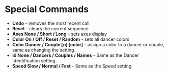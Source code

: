 # Special Commands

- **Undo** - removes the most recent call
- **Reset** - clears the current sequence
- **Axes None / Short / Long** - sets axes display
- **Color On / Off / Reset / Random** - sets all dancer colors
- **Color Dancer / Couple [n] [color]** - assign a color to a dancer or
  couple, same as changing the setting.
- **Id None / Dancers / Couples / Names** - Same as the Dancer Identification setting.
- **Speed Slow / Normal / Fast** - Same as the Speed setting

